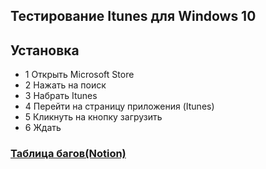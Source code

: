 ## Тестирование Itunes для Windows 10
## Установка
* 1 Открыть Microsoft Store
* 2 Нажать на поиск
* 3 Набрать Itunes
* 4 Перейти на страницу приложения (Itunes)
* 5 Кликнуть на кнопку загрузить
* 6 Ждать 

### [Таблица багов(Notion)](https://www.notion.so/ecb9377e96114cd290a8f1d5cd4bfefe?v=de40ce67ac8542fb9dd05e6cd1eb8efa)
